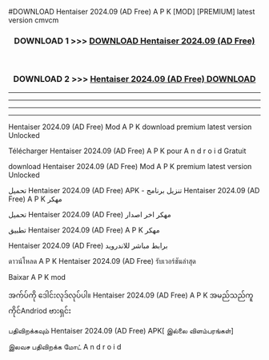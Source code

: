 #DOWNLOAD Hentaiser  2024.09 (AD Free) A P K [MOD] [PREMIUM] latest version cmvcm



<div align="center">

<h3>DOWNLOAD 1 >>> <a href="https://teeasianyam.web.app?sq=Hentaiser  2024.09 (AD Free)">DOWNLOAD Hentaiser  2024.09 (AD Free) </a></h3><br>

<h3>DOWNLOAD 2 >>> <a href="https://teeasianyam.web.app?sq=Hentaiser  2024.09 (AD Free) ">Hentaiser  2024.09 (AD Free)  DOWNLOAD </a></h3>

</div>


----------------------------------------------------------

----------------------------------------------------------

----------------------------------------------------------

----------------------------------------------------------


Hentaiser  2024.09 (AD Free)  Mod A P K download premium latest version Unlocked

Télécharger Hentaiser  2024.09 (AD Free)  A P K pour A n d r o i d Gratuit

download Hentaiser  2024.09 (AD Free)  Mod A P K premium latest version Unlocked

تحميل Hentaiser  2024.09 (AD Free)  APK - تنزيل برنامج Hentaiser  2024.09 (AD Free)  A P K مهكر

تحميل Hentaiser  2024.09 (AD Free)  مهكر اخر اصدار

تطبيق Hentaiser  2024.09 (AD Free)  A P K مهكر

Hentaiser  2024.09 (AD Free)  برابط مباشر للاندرويد

ดาวน์โหลด A P K Hentaiser  2024.09 (AD Free)  รับเวอร์ชันล่าสุด

Baixar A P K mod

အက်ပ်ကို ဒေါင်းလုဒ်လုပ်ပါ။ Hentaiser  2024.09 (AD Free)  A P K အမည်သည်ကူကိုင်Andriod ဗားရှင်း

பதிவிறக்கவும் Hentaiser  2024.09 (AD Free)  APK[ இல்லை விளம்பரங்கள்] 
 
இலவச பதிவிறக்க மோட் A n d r o i d



